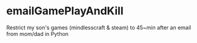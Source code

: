 # emailGamePlayAndKill
Restrict my son's games (mindlesscraft &amp; steam) to 45~min after an email from mom/dad in Python
